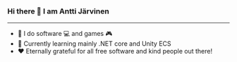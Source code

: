 ### Hi there 👋 I am Antti Järvinen
---

- 🔭 I do software :computer: and games :video_game:
- 🌱 Currently learning mainly .NET core and Unity ECS
- :heart: Eternally grateful for all free software and kind people out there!

<!--
**antja0/antja0** is a ✨ _special_ ✨ repository because its `README.md` (this file) appears on your GitHub profile.

Here are some ideas to get you started:

- 🔭 I’m currently working on ...
- 🌱 I’m currently learning ...
- 👯 I’m looking to collaborate on ...
- 🤔 I’m looking for help with ...
- 💬 Ask me about ...
- 📫 How to reach me: ...
- 😄 Pronouns: ...
- ⚡ Fun fact: ...
-->
